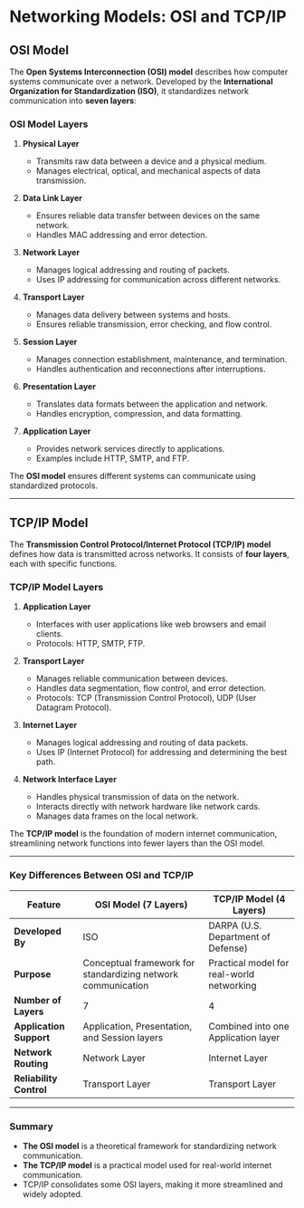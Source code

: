 # Networking Models: OSI and TCP/IP

## OSI Model
The **Open Systems Interconnection (OSI) model** describes how computer systems communicate over a network. Developed by the **International Organization for Standardization (ISO)**, it standardizes network communication into **seven layers**:

### OSI Model Layers
1. **Physical Layer**  
   - Transmits raw data between a device and a physical medium.
   - Manages electrical, optical, and mechanical aspects of data transmission.

2. **Data Link Layer**  
   - Ensures reliable data transfer between devices on the same network.
   - Handles MAC addressing and error detection.

3. **Network Layer**  
   - Manages logical addressing and routing of packets.
   - Uses IP addressing for communication across different networks.

4. **Transport Layer**  
   - Manages data delivery between systems and hosts.
   - Ensures reliable transmission, error checking, and flow control.

5. **Session Layer**  
   - Manages connection establishment, maintenance, and termination.
   - Handles authentication and reconnections after interruptions.

6. **Presentation Layer**  
   - Translates data formats between the application and network.
   - Handles encryption, compression, and data formatting.

7. **Application Layer**  
   - Provides network services directly to applications.
   - Examples include HTTP, SMTP, and FTP.

The **OSI model** ensures different systems can communicate using standardized protocols.

---

## TCP/IP Model
The **Transmission Control Protocol/Internet Protocol (TCP/IP) model** defines how data is transmitted across networks. It consists of **four layers**, each with specific functions.

### TCP/IP Model Layers
1. **Application Layer**  
   - Interfaces with user applications like web browsers and email clients.
   - Protocols: HTTP, SMTP, FTP.

2. **Transport Layer**  
   - Manages reliable communication between devices.
   - Handles data segmentation, flow control, and error detection.
   - Protocols: TCP (Transmission Control Protocol), UDP (User Datagram Protocol).

3. **Internet Layer**  
   - Manages logical addressing and routing of data packets.
   - Uses IP (Internet Protocol) for addressing and determining the best path.

4. **Network Interface Layer**  
   - Handles physical transmission of data on the network.
   - Interacts directly with network hardware like network cards.
   - Manages data frames on the local network.

The **TCP/IP model** is the foundation of modern internet communication, streamlining network functions into fewer layers than the OSI model.

---

### Key Differences Between OSI and TCP/IP
| Feature         | OSI Model (7 Layers)        | TCP/IP Model (4 Layers)      |
|---------------|----------------------|----------------------|
| **Developed By** | ISO                   | DARPA (U.S. Department of Defense) |
| **Purpose** | Conceptual framework for standardizing network communication | Practical model for real-world networking |
| **Number of Layers** | 7 | 4 |
| **Application Support** | Application, Presentation, and Session layers | Combined into one Application layer |
| **Network Routing** | Network Layer | Internet Layer |
| **Reliability Control** | Transport Layer | Transport Layer |

---

### Summary
- **The OSI model** is a theoretical framework for standardizing network communication.
- **The TCP/IP model** is a practical model used for real-world internet communication.
- TCP/IP consolidates some OSI layers, making it more streamlined and widely adopted.
